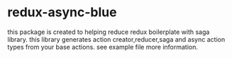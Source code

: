 # redux-async-blue
this package is created to helping reduce redux boilerplate with saga library.
this library generates action creator,reducer,saga and async action types from your base actions.
see example file more information.

